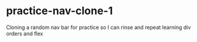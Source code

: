 # practice-nav-clone-1
Cloning a random nav bar for practice so I can rinse and repeat learning div orders and flex
